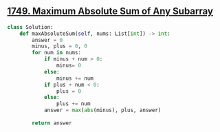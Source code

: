 ## [1749. Maximum Absolute Sum of Any Subarray](https://leetcode.com/problems/maximum-absolute-sum-of-any-subarray/)

```python
class Solution:
    def maxAbsoluteSum(self, nums: List[int]) -> int:
        answer = 0
        minus, plus = 0, 0
        for num in nums:
            if minus + num > 0:
                minus= 0
            else:
                minus += num
            if plus + num < 0:
                plus = 0
            else:
                plus += num
            answer = max(abs(minus), plus, answer)
        
        return answer
```

